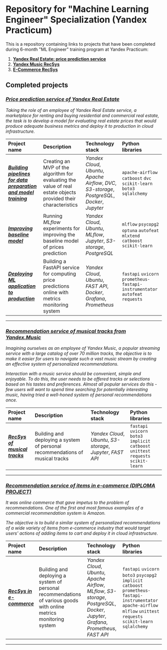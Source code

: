 # Repository for "Machine Learning Engineer" Specialization (Yandex Practicum)

This is a repository containing links to projects that have been completed during 6-month "ML Engineer" training program at Yandex Practicum:

1. [**Yandex Real Estate: price prediction service**](#price-prediction-service-of-yandex-real-estate)
2. [**Yandex Music RecSys**](#recommendation-service-of-musical-tracks-from-yandexmusic)
3. [**E-Commerce RecSys**](#recommendation-service-of-items-in-e-commerce-diploma-project)

## Completed projects

### ***<ins>Price prediction service of Yandex Real Estate</ins>***

*Taking the role of an employee of Yandex Real Estate service, a marketplace for renting and buying residential and commercial real estate, the task is to develop a model for evaluating real estate prices that would produce adequate business metrics and deploy it to production in cloud infrastructure.*

| Project name | Description | Technology stack | Python libraries |
| :---   | :--- | :--- | :--- | 
| [***Building pipelines for data preparation and model training***](https://github.com/spolivin/mle-project-sprint-1-v001) | Creating an MVP of the algorithm for evaluating the value of real estate objects provided their characteristics | *Yandex Cloud*, *Ubuntu*, *Apache Airflow*, *DVC*, *S3-storage*, *PostgreSQL*, *Docker*, *Jupyter* | `apache-airflow` `catboost` `dvc` `scikit-learn` `boto3` `sqlalchemy` |
| [***Improving baseline model***](https://github.com/spolivin/mle-project-sprint-2-v001) | Running *MLflow* experiments for improving the baseline model of prices prediction | *Yandex Cloud*, *Ubuntu*, *MLflow*, *Jupyter*, *S3-storage*, *PostgreSQL*| `mlflow` `psycopg2` `optuna` `autofeat` `mlxtend` `catboost` `scikit-learn` |
| [***Deploying ML application to production***](https://github.com/spolivin/mle-project-sprint-3-v001) | Building a FastAPI service for computing price predictions online with metrics monitoring system | *Yandex Cloud*, *Ubuntu*, *FAST API*, *Docker*, *Grafana*, *Prometheus* |  `fastapi` `uvicorn` `prometheus-fastapi-instrumentator` `autofeat` `requests` |
---

### ***<ins>Recommendation service of musical tracks from Yandex.Music</ins>***

*Imagining ourselves as an employee of Yandex Music, a popular streaming service with a large catalog of over 70 million tracks, the objective is to make it easier for users to navigate such a vast music stream by creating an effective system of personalized recommendations.*

*Interaction with a music service should be convenient, simple and enjoyable. To do this, the user needs to be offered tracks or selections based on his tastes and preferences. Almost all popular services do this - few users will want to spend time searching for potentially interesting music, having tried a well-honed system of personal recommendations once.*

| Project name | Description | Technology stack | Python libraries |
| :---   | :--- | :--- | :--- |
| [***RecSys of musical tracks***](https://github.com/spolivin/mle-project-sprint-4-v001) | Building and deploying a system of personal recommendations of musical tracks | *Yandex Cloud*, *Ubuntu*, *S3-storage*, *Jupyter*, *FAST API* |`fastapi` `uvicorn` `boto3` `implicit` `catboost` `unittest` `requests` `scikit-learn`|
---

### ***<ins>Recommendation service of items in e-commerce (DIPLOMA PROJECT)</ins>***

*It was online commerce that gave impetus to the problem of recommendations. One of the first and most famous examples of a commercial recommendation system is Amazon.*

*The objective is to build a similar system of personalized recommendations of a wide variety of items from e-commerce industry that would target users' actions of adding items to cart and deploy it in cloud infrastructure.*

| Project name | Description | Technology stack | Python libraries |
| :---   | :--- | :--- | :--- |
| [***RecSys in e-commerce***](https://github.com/spolivin/mle-pr-final) | Building and deploying a system of personal recommendations of various goods with online metrics monitoring system | *Yandex Cloud*, *Ubuntu*, *Apache Airflow*, *MLflow*, *S3-storage*, *PostgreSQL*, *Docker*, *Jupyter*, *Grafana*, *Prometheus*, *FAST API* |`fastapi` `uvicorn` `boto3` `psycopg2` `implicit` `catboost` `prometheus-fastapi-instrumentator` `apache-airflow` `mlflow` `unittest` `requests` `scikit-learn` `sqlalchemy` |
---
